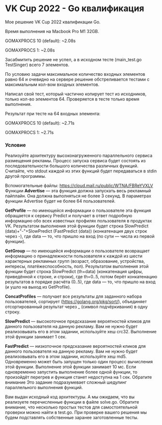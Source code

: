 # VK Cup 2022 - Go квалификация

Мое решение VK Cup 2022 квалификации Go.

Время выполнения на Macbook Pro M1 32GB.

GOMAXPROCS 10 (default): ~2.08s

GOMAXPROCS 1: ~2.08s

Засабмитить решение не успел, а в исходном тесте (main_test.go TestSinger) всего 7 элементов.

По условию задачи максимальное количество входных элементов равно 64 и
очевидно на сервере решение обстреливается тестами с максимальным кол-вом входных элементов.

Написал свой тест, который частично копирует тест из исходников, только кол-во элементов 64.
Проверяется в тесте только время выполнения.

Результат при тесте на 64 входных элемента:

GOMAXPROCS 10 (default): ~2.71s

GOMAXPROCS 1: ~2.71s

### Условие

Реализуйте архитектуру высоконагруженного параллельного сервиса размещения рекламы. Процесс запуска сервиса будет
состоять из последовательности большого количества различных функций. Считайте, что stdout каждой из этих функций будет
передаваться в stdin другой программы.

Вспомогательные файлы: https://cloud.mail.ru/public/WTNA/FBReYVXLV
Функции
**Advertise** — эта функция должна запускать весь рекламный пайплайн. Она должна выполняться не более 3 секунд. В
параметрах функции Advertise будет не более 64 пользователей.

**GetProfile** — по имеющейся информации о пользователе эта функция обращается к сервису Predict и получает в ответ
подробную информацию обо всех известных профилях пользователя в продуктах VK. Результатом выполнения этой функции будет
строка SlowPredict (data)+"-"+SlowPredict (FastPredict (data)) (конкатенация двух строк через -), где data — то, что
пришло на вход (по сути — числа из первой функции).

**GetGroup** — по имеющейся информации о пользователе возвращает информацию о принадлежности пользователя к каждой из
шести характерных рекламных групп (возраст, образование, устройства, интересы, платёжеспособность, пол). Результатом
выполнения этой функции будет строка SlowPredict (th+data) (конкатенация цифры, приведённой к строке, и строки), где
th=0..5, потом берёт конкатенацию результатов в порядке расчёта (0..5), где data — то, что пришло на вход (и ушло на
выход из GetProfile).

**ConcatProfiles** — получает все результаты для заданного набора пользователей,
сортирует (https://golang.org/pkg/sort/), объединяет отсортированный результат через _ (символ подчёркивания) в одну
строку.

**SlowPredict** — высокоточное предсказание вероятностей кликов для данного пользователя на данную рекламу. Вам не нужно
будет реализовывать его в этом задании, используйте хеш crc32. Выполнение этой функции занимает 1 сек.

**FastPredict** — низкоточное предсказание вероятностей кликов для данного пользователя на данную рекламу. Вам не нужно
будет реализовывать его в этом задании, используйте хеш md5. Одновременно может быть запущен только один процесс
вычисления этой функции. Выполнение этой функции занимает 10 мс. Если одновременно запустить выполнение более одной
функции, то произойдёт перегрев и функция станет недоступна на 1 сек.
Обратите внимание
Это задание подразумевает сложный шедулинг параллельного выполнения функций.

Вам выдан исходный код архитектуры. А мы ожидаем, что вы реализуете перечисленные функции в файле solve.go. Обратите
внимание, что несколько простых тестов для самостоятельной проверки можно найти в test.go. При проверке вашего решения
мы будем подставлять собственные заранее заготовленные тесты.